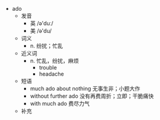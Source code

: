 - ado
  - 发音
    - 英 /ə'duː/
    - 美 /ə'du/
  - 词义
    - n. 纷扰；忙乱
  - 近义词
    - n. 忙乱，纷扰，麻烦
      - trouble
      - headache
  - 短语
    - much ado about nothing 无事生非；小题大作
    - without further ado 没有再费周折；立即；干脆痛快
    - with much ado 费尽力气
  - 补充